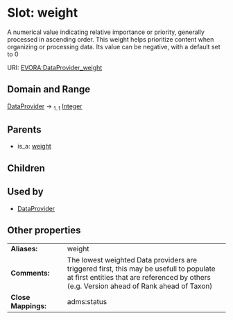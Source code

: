 
# Slot: weight

A numerical value indicating relative importance or priority, generally processed in ascending order. This weight helps prioritize content when organizing or processing data. Its value can be negative, with a default set to 0

URI: [EVORA:DataProvider_weight](https://evora-project.eu/DataProvider_weight)


## Domain and Range

[DataProvider](DataProvider.md) &#8594;  <sub>1..1</sub> [Integer](types/Integer.md)

## Parents

 *  is_a: [weight](weight.md)

## Children


## Used by

 * [DataProvider](DataProvider.md)

## Other properties

|  |  |  |
| --- | --- | --- |
| **Aliases:** | | weight |
| **Comments:** | | The lowest weighted Data providers are triggered first, this may be usefull to populate at first entities that are referenced by others (e.g. Version ahead of Rank ahead of Taxon) |
| **Close Mappings:** | | adms:status |